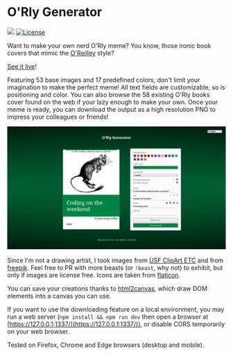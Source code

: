 # O'Rly Generator

![](https://badgen.net/badge/version/1.4.0/blue)
[![License](https://img.shields.io/github/license/ArthurBeaulieu/ORlyGenerator.svg)](https://github.com/ArthurBeaulieu/ORlyGenerator/blob/master/LICENSE.md)

Want to make your own nerd O'Rly meme? You know, those ironic book covers that mimic the [O'Reilley](https://www.oreilly.com/) style?

[See it live](https://arthurbeaulieu.github.io/ORlyGenerator/)!

Featuring 53 base images and 17 predefined colors, don't limit your imagination to make the perfect meme! All text fields are customizable, so is positioning and color. You can also browse the 58 existing O'Rly books cover found on the web if your lazy enough to make your own. Once your meme is ready, you can download the output as a high resolution PNG to impress your colleagues or friends!

<p>
  <img src="/assets/screenshots/demo-1.4.0.png" width="960" alt="orly-generator-screenshot"/>
</p>

Since I'm not a drawing artist, I took images from [USF ClipArt ETC](https://etc.usf.edu/clipart) and from [freepik](https://www.freepik.com/). Feel free to PR with more beasts (or `!beast`, why not) to exhibit, but only if images are license free. Icons are taken from [flaticon](https://www.flaticon.com/).

You can save your creations thanks to [html2canvas](https://html2canvas.hertzen.com/), which draw DOM elements into a canvas you can use.

If you want to use the downloading feature on a local environment, you may run a web server (`npm install && npm run dev` then open a browser at [https://127.0.0.1:1337/](https://127.0.0.1:1337/)), or disable CORS temporarily on your web browser.

Tested on Firefox, Chrome and Edge browsers (desktop and mobile).
